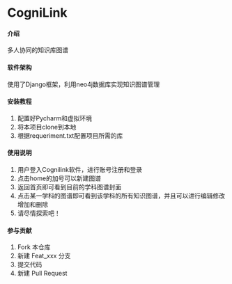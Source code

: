 # CogniLink

#### 介绍
多人协同的知识库图谱

#### 软件架构
使用了Django框架，利用neo4j数据库实现知识图谱管理


#### 安装教程

1.  配置好Pycharm和虚拟环境
2.  将本项目clone到本地
3.  根据requeriment.txt配置项目所需的库

#### 使用说明

1.  用户登入Cognilink软件，进行账号注册和登录
2.  点击home的加号可以新建图谱
3.  返回首页即可看到目前的学科图谱封面
4.  点击某一学科的图谱即可看到该学科的所有知识图谱，并且可以进行编辑修改增加和删除
5.  请尽情探索吧！

#### 参与贡献

1.  Fork 本仓库
2.  新建 Feat_xxx 分支
3.  提交代码
4.  新建 Pull Request
